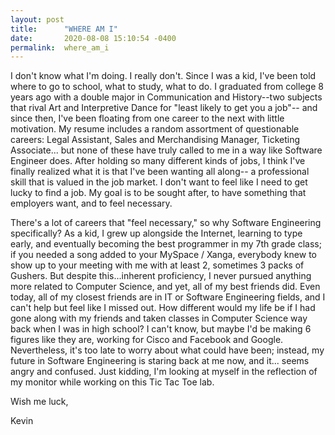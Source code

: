 ```yaml
---
layout: post
title:      "WHERE AM I"
date:       2020-08-08 15:10:54 -0400
permalink:  where_am_i
---
```




I don't know what I'm doing.  I really don't.  Since I was a kid, I've been told where to go to school, what to study, what to do.  I graduated from college 8 years ago with a double major in Communication and History--two subjects that rival Art and Interpretive Dance for "least likely to get you a job"-- and since then, I've been floating from one career to the next with little motivation.  My resume includes a random assortment of questionable careers: Legal Assistant, Sales and Merchandising Manager, Ticketing Associate... but none of these have truly called to me in a way like Software Engineer does.  After holding so many different kinds of jobs, I think I've finally realized what it is that I've been wanting all along-- a professional skill that is valued in the job market.  I don't want to feel like I need to get lucky to find a job.  My goal is to be sought after, to have something that employers want, and to feel necessary.

There's a lot of careers that "feel necessary," so why Software Engineering specifically?  As a kid, I grew up alongside the Internet, learning to type early, and eventually becoming the best programmer in my 7th grade class; if you needed a song added to your MySpace / Xanga, everybody knew to show up to your meeting with me with at least 2, sometimes 3 packs of Gushers.  But despite this...inherent proficiency, I never pursued anything more related to Computer Science, and yet, all of my best friends did.  Even today, all of my closest friends are in IT or Software Engineering fields, and I can't help but feel like I missed out.  How different would my life be if I had gone along with my friends and taken classes in Computer Science way back when I was in high school?  I can't know, but maybe I'd be making 6 figures like they are, working for Cisco and Facebook and Google.  Nevertheless, it's too late to worry about what could have been; instead, my future in Software Engineering is staring back at me now, and it... seems angry and confused.  Just kidding, I'm looking at myself in the reflection of my monitor while working on this Tic Tac Toe lab.
		
Wish me luck,
		
Kevin

